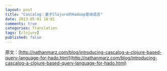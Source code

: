 ```yaml
---
layout: post
title: "Cascalog：基于Clojure的Hadoop查询语言"
date: 2013-05-01 18:01
comments: true
categories: Translation
tags: [clojure]
published: false
---
```


原文：[http://nathanmarz.com/blog/introducing-cascalog-a-clojure-based-query-language-for-hado.html](http://nathanmarz.com/blog/introducing-cascalog-a-clojure-based-query-language-for-hado.html)

